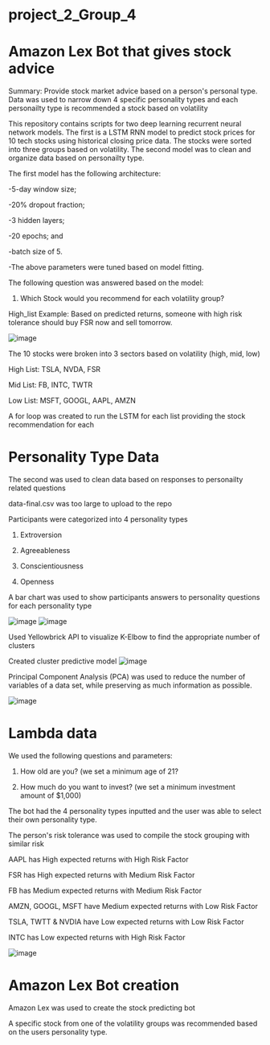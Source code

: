 # project_2_Group_4

# Amazon Lex Bot that gives stock advice

Summary: Provide stock market advice based on a person's personal type. Data was used to narrow down 4 specific personality types and each personailty type is recommended a stock based on volatility

This repository contains scripts for two deep learning recurrent neural network models. The first is a LSTM RNN model to predict stock prices for 10 tech stocks using historical closing price data. The stocks were sorted into three groups based on volatility. The second model was to clean and organize data based on personailty type.

The first model has the following architecture:

-5-day window size;

-20% dropout fraction;

-3 hidden layers;

-20 epochs; and

-batch size of 5.

-The above parameters were tuned based on model fitting.

The following question was answered based on the model:

1. Which Stock would you recommend for each volatility group?

High_list Example: Based on predicted returns, someone with high risk tolerance should buy FSR now and sell tomorrow.

![image](https://user-images.githubusercontent.com/91438431/151613987-77b1aa8d-f382-4f3b-acf2-91ef49a271da.png)

The 10 stocks were broken into 3 sectors based on volatility (high, mid, low)

High List: TSLA, NVDA, FSR

Mid List: FB, INTC, TWTR

Low List: MSFT, GOOGL, AAPL, AMZN

A for loop was created to run the LSTM for each list providing the stock recommendation for each

# Personality Type Data

The second was used to clean data based on responses to personailty related questions

data-final.csv was too large to upload to the repo

Participants were categorized into 4 personality types

1. Extroversion

2. Agreeableness

3. Conscientiousness

4. Openness

A bar chart was used to show participants answers to personality questions for each personality type

![image](https://user-images.githubusercontent.com/91438431/151618075-90331728-8746-411f-bbd1-50b535f5b776.png)
![image](https://user-images.githubusercontent.com/91438431/151618116-844a9800-fd75-46d6-a8d1-728e8d7f500c.png)

Used Yellowbrick API to visualize K-Elbow to find the appropriate number of clusters

Created cluster predictive model
![image](https://user-images.githubusercontent.com/91438431/151618287-3cf4f207-dea2-40d4-85ea-0f98db5b0d6a.png)

Principal Component Analysis (PCA) was used to reduce the number of variables of a data set, while preserving as much information as possible.

![image](https://user-images.githubusercontent.com/91438431/151618551-2d3c2fa8-3597-4e90-9621-096957d81846.png)

# Lambda data

We used the following questions and parameters:

1. How old are you? (we set a minimum age of 21?

2. How much do you want to invest? (we set a minimum investment amount of $1,000)

The bot had the 4 personality types inputted and the user was able to select their own personality type.

The person's risk tolerance was used to  compile the stock grouping with similar risk

AAPL has High expected returns with High Risk Factor 

FSR has High expected returns with Medium Risk Factor 

FB has Medium expected returns with Medium Risk Factor

AMZN, GOOGL, MSFT have Medium expected returns with Low Risk Factor

TSLA, TWTT &  NVDIA have Low expected returns with Low Risk Factor

INTC  has  Low expected returns with High Risk Factor

![image](https://user-images.githubusercontent.com/91438431/151674621-171f22be-8b00-4ca4-9195-4f6729e39290.png)


# Amazon Lex Bot creation

Amazon Lex was used to create the stock predicting bot

A specific stock from one of the volatility groups was recommended based on the users personality type.
